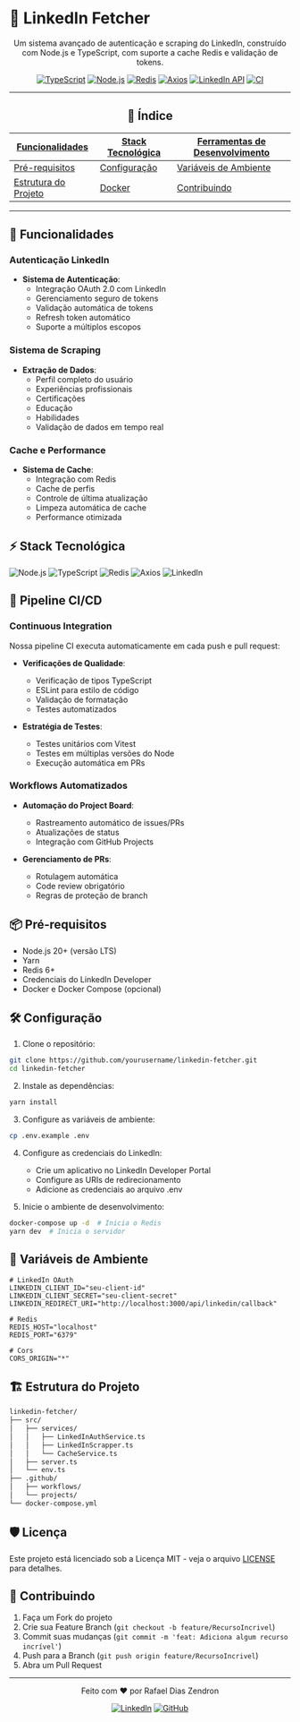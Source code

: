 # 🔗 LinkedIn Fetcher

<div align="center">

Um sistema avançado de autenticação e scraping do LinkedIn, construído com Node.js e TypeScript, com suporte a cache Redis e validação de tokens.

[![TypeScript](https://img.shields.io/badge/TypeScript-5.0-blue.svg)](https://www.typescriptlang.org/)
[![Node.js](https://img.shields.io/badge/Node.js-20.x-green.svg)](https://nodejs.org/)
[![Redis](https://img.shields.io/badge/Redis-6.0-red.svg)](https://redis.io/)
[![Axios](https://img.shields.io/badge/Axios-Latest-purple.svg)](https://axios-http.com/)
[![LinkedIn API](https://img.shields.io/badge/LinkedIn_API-Latest-0077B5.svg)](https://developer.linkedin.com/)
[![CI](https://github.com/rafaumeu/linkedin-fetcher/actions/workflows/ci.yml/badge.svg)](https://github.com/rafaumeu/linkedin-fetcher/actions/workflows/ci.yml)

---

## 📖 Índice

| [Funcionalidades](#-funcionalidades) | [Stack Tecnológica](#-stack-tecnológica) | [Ferramentas de Desenvolvimento](#-ferramentas-de-desenvolvimento) |
|-------------------------------------|------------------------------------------|------------------------------------------------------------------|
| [Pré-requisitos](#-pré-requisitos) | [Configuração](#️-configuração) | [Variáveis de Ambiente](#-variáveis-de-ambiente) |
| [Estrutura do Projeto](#️-estrutura-do-projeto) | [Docker](#-docker) | [Contribuindo](#-contribuindo) |

---
</div>

## 🚀 Funcionalidades

### Autenticação LinkedIn

- **Sistema de Autenticação**:
  - Integração OAuth 2.0 com LinkedIn
  - Gerenciamento seguro de tokens
  - Validação automática de tokens
  - Refresh token automático
  - Suporte a múltiplos escopos

### Sistema de Scraping

- **Extração de Dados**:
  - Perfil completo do usuário
  - Experiências profissionais
  - Certificações
  - Educação
  - Habilidades
  - Validação de dados em tempo real

### Cache e Performance

- **Sistema de Cache**:
  - Integração com Redis
  - Cache de perfis
  - Controle de última atualização
  - Limpeza automática de cache
  - Performance otimizada

## ⚡ Stack Tecnológica

![Node.js](https://img.shields.io/badge/Node.js-339933?style=for-the-badge&logo=node.js&logoColor=white)
![TypeScript](https://img.shields.io/badge/TypeScript-007ACC?style=for-the-badge&logo=typescript&logoColor=white)
![Redis](https://img.shields.io/badge/Redis-DC382D?style=for-the-badge&logo=redis&logoColor=white)
![Axios](https://img.shields.io/badge/Axios-5A29E4?style=for-the-badge&logo=axios&logoColor=white)
![LinkedIn](https://img.shields.io/badge/LinkedIn_API-0A66C2?style=for-the-badge&logo=linkedin&logoColor=white)

## 🔄 Pipeline CI/CD

### Continuous Integration

Nossa pipeline CI executa automaticamente em cada push e pull request:

- **Verificações de Qualidade**:
  - Verificação de tipos TypeScript
  - ESLint para estilo de código
  - Validação de formatação
  - Testes automatizados

- **Estratégia de Testes**:
  - Testes unitários com Vitest
  - Testes em múltiplas versões do Node
  - Execução automática em PRs

### Workflows Automatizados

- **Automação do Project Board**:
  - Rastreamento automático de issues/PRs
  - Atualizações de status
  - Integração com GitHub Projects

- **Gerenciamento de PRs**:
  - Rotulagem automática
  - Code review obrigatório
  - Regras de proteção de branch

## 📦 Pré-requisitos

- Node.js 20+ (versão LTS)
- Yarn
- Redis 6+
- Credenciais do LinkedIn Developer
- Docker e Docker Compose (opcional)

## 🛠️ Configuração

1. Clone o repositório:
```bash
git clone https://github.com/yourusername/linkedin-fetcher.git
cd linkedin-fetcher
```

2. Instale as dependências:
```bash
yarn install
```

3. Configure as variáveis de ambiente:
```bash
cp .env.example .env
```

4. Configure as credenciais do LinkedIn:
   - Crie um aplicativo no LinkedIn Developer Portal
   - Configure as URIs de redirecionamento
   - Adicione as credenciais ao arquivo .env

5. Inicie o ambiente de desenvolvimento:
```bash
docker-compose up -d  # Inicia o Redis
yarn dev  # Inicia o servidor
```

## 🔧 Variáveis de Ambiente

```env
# LinkedIn OAuth
LINKEDIN_CLIENT_ID="seu-client-id"
LINKEDIN_CLIENT_SECRET="seu-client-secret"
LINKEDIN_REDIRECT_URI="http://localhost:3000/api/linkedin/callback"

# Redis
REDIS_HOST="localhost"
REDIS_PORT="6379"

# Cors
CORS_ORIGIN="*"
```

## 🏗️ Estrutura do Projeto

```bash
linkedin-fetcher/
├── src/
│   ├── services/
│   │   ├── LinkedInAuthService.ts
│   │   ├── LinkedInScrapper.ts
│   │   └── CacheService.ts
│   ├── server.ts
│   └── env.ts
├── .github/
│   ├── workflows/
│   └── projects/
└── docker-compose.yml
```

## 🛡️ Licença

Este projeto está licenciado sob a Licença MIT - veja o arquivo [LICENSE](LICENSE) para detalhes.

## 🤝 Contribuindo

1. Faça um Fork do projeto
2. Crie sua Feature Branch (`git checkout -b feature/RecursoIncrivel`)
3. Commit suas mudanças (`git commit -m 'feat: Adiciona algum recurso incrível'`)
4. Push para a Branch (`git push origin feature/RecursoIncrivel`)
5. Abra um Pull Request

---

<div align="center">
Feito com ❤️ por Rafael Dias Zendron

[![LinkedIn](https://img.shields.io/badge/LinkedIn-0077B5?style=for-the-badge&logo=linkedin&logoColor=white)](https://www.linkedin.com/in/rafael-dias-zendron-528290132/)
[![GitHub](https://img.shields.io/badge/GitHub-100000?style=for-the-badge&logo=github&logoColor=white)](https://github.com/rafaumeu)
</div>